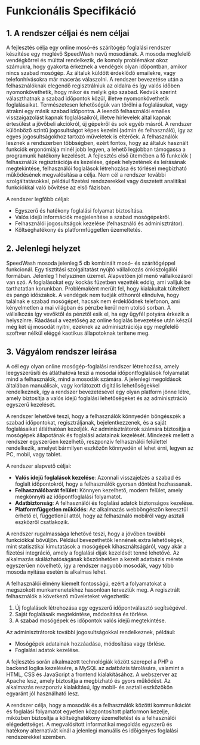 # Funkcionális Specifikáció

## 1. A rendszer céljai és nem céljai

A fejlesztés célja egy online mosó-és szárítógép foglalási rendszer készítése egy meglévő SpeedWash nevű mosodának. A mosoda megfelelő vendégkörrel és múlttal rendelkezik, 
de komoly problémákat okoz számukra, hogy gyakorta érkeznek a vendégek olyan időpontban, amikor nincs szabad mosógép. Az általuk küldött érdeklődő emailekre, vagy telefonhívásokra
már macerás válaszolni. A rendszer bevezetése után a felhasználóknak elegendő regisztrálniuk az oldalra és így valós időben nyomonkövethetik, hogy mikor és melyik gép szabad. Kedvük szerint választhatnak a szabad időpontok közül, illetve nyomonkövethetik foglalásaikat. Természetesen lehetőségük van törölni a foglalásukat, vagy átrakni egy másik szabad időpontra. 
A leendő felhasználói emailes visszaigazolást kapnak foglalásaikról, illetve hírlevelek által kapnak értesülést a jövőbeli akciókról, új gépekről és sok egyéb másról. 
A rendszer különböző szintű jogosultságot képes kezelni (admin és felhasználó), így az egyes jogosultságokhoz tartozó műveletek is eltérőek. A felhasználók lesznek a rendszerben többségben, ezért fontos, hogy az általuk használt funkciók ergonómiája minél jobb legyen, a lehető legjobban támogassa a programunk hatékony kezelését.
A fejlesztés első ütemében a fő funkciók ( felhasználük regisztrációja és kezelése, gépek helyzetének és leírásának megtekintése, felhasználói foglalások létrehozása és törlése) megbízható működésének megvalósítása a célja. Nem cél a rendszer további szolgáltatásokkal, például fizetési rendszerekkel vagy összetett analitikai funkciókkal való bővítése az első fázisban.

A rendszer legfőbb céljai:

- Egyszerű és hatékony foglalási folyamat biztosítása.
- Valós idejű információk megjelenítése a szabad mosógépekről.
- Felhasználói jogosultságok kezelése (felhasználó és adminisztrátor).
- Költséghatékony és platformfüggetlen üzemeltetés.

## 2. Jelenlegi helyzet

SpeedWash mosoda jelenleg 5 db kombinált mosó- és szárítógéppel funkcionál. Egy tisztítási szolgáltatást nyújtó vállalkozás önkiszolgálói formában. Jelenleg 1 helyszínen üzemel. Alapvetően jól menő vállalkozásról van szó. A foglalásokat egy kockás füzetben vezették eddig, ami valljuk be tarthatatlan korunkban. Problémaként merült fel, hogy kialakultak túltelített és pangó időszakok. A vendégek nem tudják otthonról elindulva, hogy találnak e szabad mosógépet, hacsak nem érdeklődnek telefonon, ami kényelmetlen a mai világban és pénzbe kerül nem utolsó sorban. A vállalkozás így vevőktől és pénztől esik el, ha egy ügyfél potyára érkezik a helyszínre. Ráadásul a vezetőség az online foglalás bevezetése után készül még két új mosodát nyitni, ezeknek az adminisztrációja egy megfelelő szoftver nélkül eléggé kaotikus állapotoknak terítene meg. 

## 3. Vágyálom rendszer leírása

A cél egy olyan online mosógép-foglalási rendszer létrehozása, amely leegyszerűsíti és átláthatóvá teszi a mosodai időpontfoglalások folyamatát mind a felhasználók, mind a mosodák számára. A jelenlegi megoldások általában manuálisak, vagy korlátozott digitális lehetőségekkel rendelkeznek, így a rendszer bevezetésével egy olyan platform jönne létre, amely biztosítja a valós idejű foglalási lehetőségeket és az adminisztráció egyszerű kezelését.

A rendszer lehetővé teszi, hogy a felhasználók könnyedén böngésszék a szabad időpontokat, regisztráljanak, bejelentkezzenek, és a saját foglalásaikat átláthatóan kezeljék. Az adminisztrátorok számára biztosítja a mosógépek állapotának és foglalási adatainak kezelését. Mindezek mellett a rendszer egyszerűen kezelhető, reszponzív felhasználói felülettel rendelkezik, amelyet bármilyen eszközön könnyedén el lehet érni, legyen az PC, mobil, vagy tablet. 

A rendszer alapvető céljai:
- **Valós idejű foglalások kezelése**: Azonnali visszajelzés a szabad és foglalt időpontokról, hogy a felhasználók gyorsan döntést hozhassanak.
- **Felhasználóbarát felület**: Könnyen kezelhető, modern felület, amely megkönnyíti az időpontfoglalási folyamatot.
- **Adatbiztonság**: A felhasználói és foglalási adatok biztonságos kezelése.
- **Platformfüggetlen működés**: Az alkalmazás webböngészőn keresztül érhető el, függetlenül attól, hogy az felhasználó mobilról vagy asztali eszközről csatlakozik.

A rendszer rugalmassága lehetővé teszi, hogy a jövőben további funkciókkal bővüljön. Például bevezethetők lennének extra lehetőségek, mint statisztikai kimutatások a mosógépek kihasználtságáról, vagy akár a fizetési integráció, amely a foglalási díjak kezelését tenné lehetővé. Az alkalmazás skálázhatóságának köszönhetően a kezelt adatbázis mérete egyszerűen növelhető, így a rendszer nagyobb mosodák, vagy több mosoda nyitása esetén is alkalmas lehet.

A felhasználói élmény kiemelt fontosságú, ezért a folyamatokat a megszokott munkamenetekhez hasonlóan terveztük meg. A regisztrált felhasználók a következő műveleteket végezhetik:
1. Új foglalások létrehozása egy egyszerű időpontválasztó segítségével.
2. Saját foglalásaik megtekintése, módosítása és törlése.
3. A szabad mosógépek és időpontok valós idejű megtekintése.

Az adminisztrátorok további jogosultságokkal rendelkeznek, például:
- Mosógépek adatainak hozzáadása, módosítása vagy törlése.
- Foglalási adatok kezelése.

A fejlesztés során alkalmazott technológiák között szerepel a PHP a backend logika kezelésére, a MySQL az adatbázis tárolására, valamint a HTML, CSS és JavaScript a frontend kialakításához. A webszerver az Apache lesz, amely biztosítja a megbízható és gyors működést. Az alkalmazás reszponzív kialakítású, így mobil- és asztali eszközökön egyaránt jól használható lesz.

A rendszer célja, hogy a mosodák és a felhasználók közötti kommunikációt és foglalási folyamatot egyetlen központosított platformon kezelje, miközben biztosítja a költséghatékony üzemeltetést és a felhasználói elégedettséget. A megvalósított informatikai megoldás egyszerű és hatékony alternatívát kínál a jelenlegi manuális és időigényes foglalási rendszerekkel szemben.
